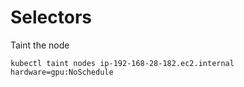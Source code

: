 # Selectors

Taint the node
```
kubectl taint nodes ip-192-168-28-182.ec2.internal hardware=gpu:NoSchedule

```